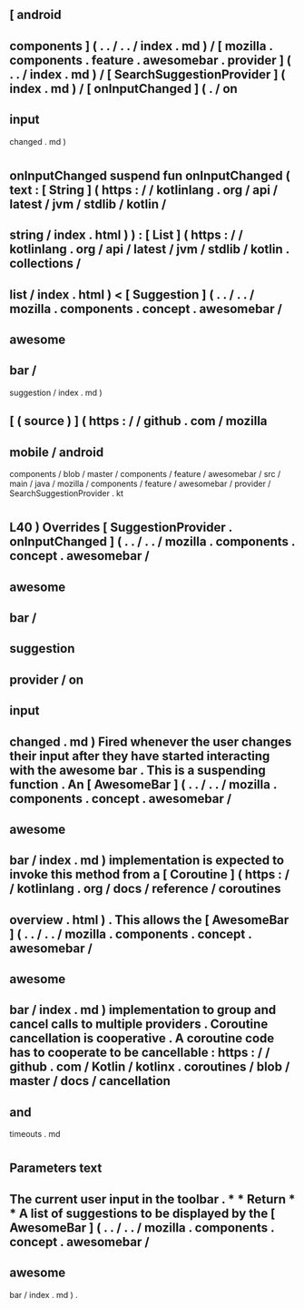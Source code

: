 [
android
-
components
]
(
.
.
/
.
.
/
index
.
md
)
/
[
mozilla
.
components
.
feature
.
awesomebar
.
provider
]
(
.
.
/
index
.
md
)
/
[
SearchSuggestionProvider
]
(
index
.
md
)
/
[
onInputChanged
]
(
.
/
on
-
input
-
changed
.
md
)
#
onInputChanged
suspend
fun
onInputChanged
(
text
:
[
String
]
(
https
:
/
/
kotlinlang
.
org
/
api
/
latest
/
jvm
/
stdlib
/
kotlin
/
-
string
/
index
.
html
)
)
:
[
List
]
(
https
:
/
/
kotlinlang
.
org
/
api
/
latest
/
jvm
/
stdlib
/
kotlin
.
collections
/
-
list
/
index
.
html
)
<
[
Suggestion
]
(
.
.
/
.
.
/
mozilla
.
components
.
concept
.
awesomebar
/
-
awesome
-
bar
/
-
suggestion
/
index
.
md
)
>
[
(
source
)
]
(
https
:
/
/
github
.
com
/
mozilla
-
mobile
/
android
-
components
/
blob
/
master
/
components
/
feature
/
awesomebar
/
src
/
main
/
java
/
mozilla
/
components
/
feature
/
awesomebar
/
provider
/
SearchSuggestionProvider
.
kt
#
L40
)
Overrides
[
SuggestionProvider
.
onInputChanged
]
(
.
.
/
.
.
/
mozilla
.
components
.
concept
.
awesomebar
/
-
awesome
-
bar
/
-
suggestion
-
provider
/
on
-
input
-
changed
.
md
)
Fired
whenever
the
user
changes
their
input
after
they
have
started
interacting
with
the
awesome
bar
.
This
is
a
suspending
function
.
An
[
AwesomeBar
]
(
.
.
/
.
.
/
mozilla
.
components
.
concept
.
awesomebar
/
-
awesome
-
bar
/
index
.
md
)
implementation
is
expected
to
invoke
this
method
from
a
[
Coroutine
]
(
https
:
/
/
kotlinlang
.
org
/
docs
/
reference
/
coroutines
-
overview
.
html
)
.
This
allows
the
[
AwesomeBar
]
(
.
.
/
.
.
/
mozilla
.
components
.
concept
.
awesomebar
/
-
awesome
-
bar
/
index
.
md
)
implementation
to
group
and
cancel
calls
to
multiple
providers
.
Coroutine
cancellation
is
cooperative
.
A
coroutine
code
has
to
cooperate
to
be
cancellable
:
https
:
/
/
github
.
com
/
Kotlin
/
kotlinx
.
coroutines
/
blob
/
master
/
docs
/
cancellation
-
and
-
timeouts
.
md
#
#
#
Parameters
text
-
The
current
user
input
in
the
toolbar
.
*
*
Return
*
*
A
list
of
suggestions
to
be
displayed
by
the
[
AwesomeBar
]
(
.
.
/
.
.
/
mozilla
.
components
.
concept
.
awesomebar
/
-
awesome
-
bar
/
index
.
md
)
.
